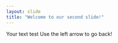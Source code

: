 ```yaml
---
layout: slide
title: "Welcome to our second slide!"
---
```

Your text
test Use the left arrow to go back!
